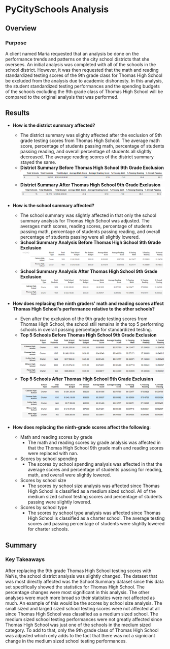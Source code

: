 # PyCitySchools Analysis
## Overview
### Purpose
A client named Maria requested that an analysis be done on the performance trends and patterns on the city school districts that she oversees. An initial analysis was completed with all of the schools in the school district. However, it was then requested that the math and reading standardized testing scores of the 9th grade class for Thomas High School be excluded from the analysis due to academic dishonesty. In this analysis, the student standardized testing performances and the spending budgets of the schools excluding the 9th grade class of Thomas High School will be compared to the original analysis that was performed. 
## Results
* __How is the district summary affected?__ 
  * The district summary was slighty affected after the exclusion of 9th grade testing scores from Thomas High School. The average math score, percentage of students passing math, percentage of students passing reading, and overall percentage of students all slightly decreased. The average reading scores of the district summary stayed the same. 
  * __District Summary Before Thomas High School 9th Grade Exclusion__
  ![district summary before.PNG](https://github.com/tommy-chin/School_District_Analysis/blob/main/Resources/district%20summary%20before.PNG)
  * __District Summary After Thomas High School 9th Grade Exclusion__
  ![district summary after.PNG](https://github.com/tommy-chin/School_District_Analysis/blob/main/Resources/district%20summary%20after.PNG)
 
* __How is the school summary affected?__
  *  The school summary was slightly affected in that only the school summary analysis for Thomas High School was adjusted. The averages math scores, reading scores, percentage of students passing math, percentage of students passing reading, and overall percentage of students passing were all slightly lowered. 
  *  __School Summary Analysis Before Thomas High School 9th Grade Exclusion__
  ![no exclusion school analysis.PNG](https://github.com/tommy-chin/School_District_Analysis/blob/main/Resources/no%20exclusion%20school%20analysis.PNG)
  *  __School Summary Analysis After Thomas High School 9th Grade Exclusion__ 
  ![school analysis after exclusion of 9th thomas.PNG](https://github.com/tommy-chin/School_District_Analysis/blob/main/Resources/school%20analysis%20after%20exclusion%20of%209th%20thomas.PNG)
*  __How does replacing the ninth graders' math and reading scores affect Thomas High School's performance relative to the other schools?__
   * Even after the exclusion of the 9th grade testing scores from Thomas High School, the school still remains in the top 5 performing schools in overall passing    percentage for standardized testing. 
   * __Top 5 Schools Before Thomas High School 9th Grade Exclusion__
    ![top 5 schools before.PNG](https://github.com/tommy-chin/School_District_Analysis/blob/main/Resources/top%205%20schools%20before.PNG)
   * __Top 5 Schools After Thomas High School 9th Grade Exclusion__
    ![top 5 schools after.PNG](https://github.com/tommy-chin/School_District_Analysis/blob/main/Resources/top%205%20schools%20after.PNG)
* __How does replacing the ninth-grade scores affect the following:__
  *  Math and reading scores by grade
     *   The math and reading scores by grade analysis was affected in that the Thomas High School 9th grade math and reading scores were replaced with nan.
  *  Scores by school spending
     *  The scores by school spending analysis was affected in that the average scores and percentage of students passing for reading, math, and overall were slightly lowered. 
  *  Scores by school size
     *  The scores by school size analysis was affected since Thomas High School is classified as a medium sized school. All of the medium sized school testing scores and percentage of students passing were slightly lowered. 
  *  Scores by school type
     *  The scores by school type analysis was affected since Thomas High School is classified as a charter school. The average testing scores and passing percentage of students were slightly lowered for charter schools. 
  
    
## Summary
### Key Takeaways
After replacing the 9th grade Thomas High School testing scores with NaNs, the school district analysis was slightly changed. The dataset that was most directly affected was the School Summary dataset since this data set specifically showed the statistics for Thomas High School. The percentage changes were most significant in this analysis. The other analyses were much more broad so their statistics were not affected as much. An example of this would be the scores by school size analysis. The small sized and larged sized school testing scores were not affected at all since Thomas High School was classified as a medium sized school. The medium sized school testing performances were not greatly affected since Thomas High School was just one of the schools in the medium sized category. To add to that, only the 9th grade class of Thomas High School was adjusted which only adds to the fact that there was not a signiciant change in the medium sized school testing performances. 
    
